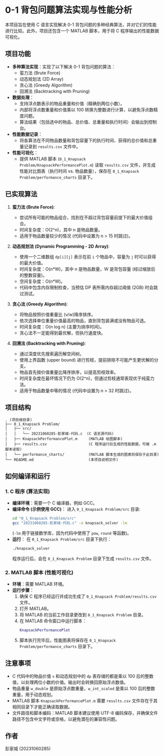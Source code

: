 # 0-1 背包问题算法实现与性能分析

本项目旨在使用 C 语言实现解决 0-1 背包问题的多种经典算法，并对它们的性能进行比较。此外，项目还包含一个 MATLAB 脚本，用于将 C 程序输出的性能数据可视化。

## 项目功能

*   **多种算法实现**：实现了以下解决 0-1 背包问题的算法：
    *   蛮力法 (Brute Force)
    *   动态规划法 (2D Array)
    *   贪心法 (Greedy Algorithm)
    *   回溯法 (Backtracking with Pruning)
*   **数据处理**：
    *   支持浮点数表示的物品重量和价值（精确到两位小数）。
    *   内部将浮点数重量和价值乘以 100 转换为整数进行计算，以避免浮点数精度问题。
    *   算法结果（包括选中的物品、总价值、总重量和执行时间）会输出到控制台。
*   **性能数据记录**：
    *   将各算法在不同物品数量和背包容量下的执行时间、获得的总价值和总重量记录到 `results.csv` 文件中。
*   **性能可视化**：
    *   提供 MATLAB 脚本 (`0_1_Knapsack Problem/KnapsackPerformancePlot.m`) 读取 `results.csv` 文件，并生成性能对比图表（执行时间 vs. 物品数量），保存在 `0_1_Knapsack Problem/performance_charts` 目录下。

## 已实现算法

1.  **蛮力法 (Brute Force)**:
    *   尝试所有可能的物品组合，找到在不超过背包容量前提下的最大价值组合。
    *   时间复杂度：O(2^n)，其中 n 是物品数量。
    *   适用于物品数量较少的情况 (代码中设置为 n > 15 时跳过)。

2.  **动态规划法 (Dynamic Programming - 2D Array)**:
    *   使用一个二维数组 `dp[i][j]` 表示在前 `i` 个物品中，容量为 `j` 时可以获得的最大价值。
    *   时间复杂度：O(n*W)，其中 n 是物品数量，W 是背包容量 (经过缩放后的整数容量)。
    *   空间复杂度：O(n*W)。
    *   代码中包含内存限制检查，当预估 DP 表所需内存超过阈值 (2GB) 时会跳过测试。

3.  **贪心法 (Greedy Algorithm)**:
    *   将物品按照价值重量比 (v/w)降序排序。
    *   依次选择单位重量价值最高的物品，直到背包装满或没有物品可选。
    *   时间复杂度：O(n log n) (主要为排序时间)。
    *   贪心法不一定能得到最优解，但执行速度快。

4.  **回溯法 (Backtracking with Pruning)**:
    *   通过深度优先搜索遍历解空间树。
    *   使用上界函数 (upper bound) 进行剪枝，提前排除不可能产生更优解的分支。
    *   物品首先按价值重量比降序排序，以提高剪枝效率。
    *   时间复杂度在最坏情况下仍为 O(2^n)，但通过剪枝通常表现优于纯蛮力法。
    *   适用于物品数量中等的情况 (代码中设置为 n > 32 时跳过)。

## 项目结构

```
. (项目根目录)
├── 0_1_Knapsack Problem/
│   ├── src/
│   │   └── 20231060285-彭家城-代码.c  (C 语言源代码)
│   ├── KnapsackPerformancePlot.m     (MATLAB 绘图脚本)
│   ├── results.csv                   (C 程序运行后生成的性能数据，可被 .m 脚本读取)
│   └── performance_charts/           (MATLAB 脚本生成的图表将保存于此目录)
└── README.md                         (本项目说明文件)
```

## 如何编译和运行

### 1. C 程序 (算法实现)

*   **编译环境**：需要一个 C 编译器，例如 GCC。
*   **编译命令 (示例使用 GCC)**：
    进入 `0_1_Knapsack Problem/src` 目录:
    ```bash
    cd "0_1_Knapsack Problem/src"
    gcc "20231060285-彭家城-代码.c" -o knapsack_solver -lm
    ```
    (`-lm` 用于链接数学库，因为代码中使用了 `pow`, `round` 等函数)。
*   **运行**：
    在 `0_1_Knapsack Problem/src` 目录下执行：
    ```bash
    ./knapsack_solver
    ```
    程序运行后，会在 `0_1_Knapsack Problem` 目录下生成 `results.csv` 文件。

### 2. MATLAB 脚本 (性能可视化)

*   **环境**：需要 MATLAB 环境。
*   **运行步骤**：
    1.  确保 C 程序已经运行并成功生成了 `0_1_Knapsack Problem/results.csv` 文件。
    2.  打开 MATLAB。
    3.  将 MATLAB 的当前工作目录更改到 `0_1_Knapsack Problem` 目录。
    4.  在 MATLAB 命令窗口中运行脚本：
        ```matlab
        KnapsackPerformancePlot
        ```
    5.  脚本执行完毕后，性能图表将保存在 `0_1_Knapsack Problem/performance_charts` 目录下。

## 注意事项

*   C 代码中的物品价值 `v` 和动态规划中的 `dp` 表存储的都是乘以 100 后的整数值，以处理两位小数的价值。输出时会转换回原始浮点数值。
*   物品重量 `w_double` 是原始浮点数重量，`w_int_scaled` 是乘以 100 后的整数重量，用于动态规划。
*   MATLAB 脚本 `KnapsackPerformancePlot.m` 需要 `results.csv` 文件存在于其相同目录下才能正确读取数据。
*   文件路径和脚本编码：MATLAB 脚本建议使用 UTF-8 编码保存，并确保文件路径不包含中文字符或空格，以避免潜在的兼容性问题。

## 作者

彭家城 (20231060285)
